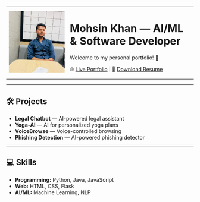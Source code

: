 <table>
  <tr>
    <td width="150">
      <img src="assets/mohsin.png" alt="Mohsin Khan" width="150"/>
    </td>
    <td>
      <h1>Mohsin Khan — AI/ML & Software Developer</h1>
      <p>Welcome to my personal portfolio! 👋</p>
      <p>
        🌐 <a href="https://effulgent-gumption-0cfcc3.netlify.app">Live Portfolio</a> | 
        📄 <a href="assets/MohsinKhan_Resume_2025.pdf">Download Resume</a>
      </p>
    </td>
  </tr>
</table>

---

## 🛠 Projects

- **Legal Chatbot** — AI-powered legal assistant  
- **Yoga-AI** — AI for personalized yoga plans  
- **VoiceBrowse** — Voice-controlled browsing  
- **Phishing Detection** — AI-powered phishing detector  

---

## 💻 Skills

- **Programming:** Python, Java, JavaScript  
- **Web:** HTML, CSS, Flask  
- **AI/ML:** Machine Learning, NLP  
